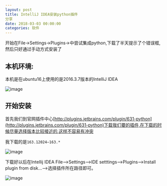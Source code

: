 ```yaml
---
layout: post
title: IntelliJ IDEA安装python插件
分享
date: 2018-03-03 00:00:00
categories: 软件
---
```


开始在File->Settings->Plugins->中尝试集成python,下载了半天提示了个错误框,然后只好通过手动方式安装了

## 本机环境:

本机是在ubuntu16上使用的是2016.3.7版本的IntelliJ IDEA

![image](zyhuploaderror123)

## 开始安装

首先我们到官网插件中心[http://plugins.jetbrains.com/plugin/631-python](http://plugins.jetbrains.com/plugin/631-python)下载我们要的插件,在下载的时候尽量选择版本比较接近的,这样不容易有冲突

我下载的是`163.12024—163.*`

![image](zyhuploaderror123)

下载好以后在Intellij IDEA File——>Settings——>IDE setttings——>Plugins——>Install plugin from disk…——>选择插件所在路径即可。

![image](zyhuploaderror123)